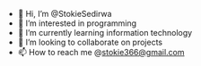 - 👋 Hi, I’m @StokieSedirwa
- 👀 I’m interested in programming 
- 🌱 I’m currently learning information technology 
- 💞️ I’m looking to collaborate on projects
- 📫 How to reach me @stokie366@gmail.com 

<!---
StokieSedirwa/StokieSedirwa is a ✨ special ✨ repository because its `README.md` (this file) appears on your GitHub profile.
You can click the Preview link to take a look at your changes.
--->
